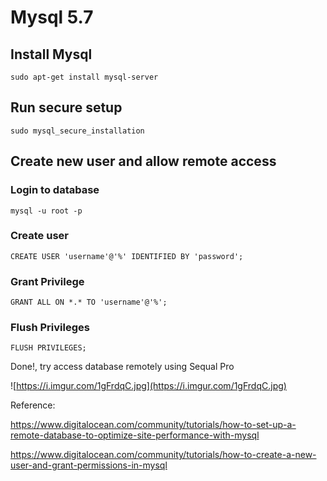 # Mysql 5.7

## Install Mysql

`sudo apt-get install mysql-server`

## Run secure setup

`sudo mysql_secure_installation`

## Create new user and allow remote access

### Login to database

`mysql -u root -p`

### Create user

`CREATE USER 'username'@'%' IDENTIFIED BY 'password';`

### Grant Privilege

`GRANT ALL ON *.* TO 'username'@'%';`

### Flush Privileges

`FLUSH PRIVILEGES;`

Done!, try access database remotely using Sequal Pro

![https://i.imgur.com/1gFrdqC.jpg](https://i.imgur.com/1gFrdqC.jpg)

Reference:

https://www.digitalocean.com/community/tutorials/how-to-set-up-a-remote-database-to-optimize-site-performance-with-mysql

https://www.digitalocean.com/community/tutorials/how-to-create-a-new-user-and-grant-permissions-in-mysql

